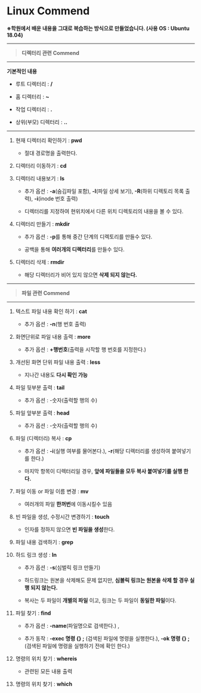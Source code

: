 # Linux Commend

**※학원에서 배운 내용을 그대로 복습하는 방식으로 만들었습니다. (사용 OS : Ubuntu 18.04)**

---
> **디렉터리 관련 Commend**
---

   **기본적인 내용**
    
    
* 루트 디렉터리 : **/** 

* 홈 디렉터리 : **~** 

* 작업 디렉터리 : **.** 

* 상위(부모) 디렉터리 : **..** 

---

1. 현재 디렉터리 확인하기 : **pwd**

    * 절대 경로명을 출력한다.

2. 디렉터리 이동하기 : **cd**


3. 디렉터리 내용보기 : **ls** 

    * 추가 옵션 : **-a**(숨김파일 포함), **-l**(파일 상세 보기), **-R**(하위 디렉토리 목록 출력), **-i**(inode 번호 출력)

    * 디렉터리를 지정하여 현위치에서 다른 위치 디렉토리의 내용을 볼 수 있다.

4. 디렉터리 만들기 : **mkdir**

    * 추가 옵션 : **-p**를 통해 중간 단계의 디렉토리를 만들수 있다. 

    * 공백을 통해 **여러개의 디렉터리**를 만들수 있다. 

5. 디렉터리 삭제 : **rmdir**

    * 해당 디렉터리가 비어 있지 않으면 **삭제 되지 않는다.**

---

> **파일 관련 Commend**
---

1. 텍스트 파일 내용 확인 하기 : **cat**

    * 추가 옵션 : **-n**(행 번호 출력)

2. 화면단위로 파일 내용 출력 : **more**

    * 추가 옵션 : **+행번호**(출력을 시작할 행 번호를 지정한다.)

3. 개선된 화면 단위 파일 내용 출력 : **less**

    * 지나간 내용도 **다시 확인 가능**

4. 파일 뒷부분 출력 : **tail**

    * 추가 옵션 : -숫자(출력할 행의 수)

5. 파일 앞부분 출력 : **head**

    * 추가 옵션 : -숫자(출력할 행의 수)

6. 파일 (디렉터리) 복사 : **cp**

    * 추가 옵션 : **-i**(실행 여부를 물어본다.), **-r**(해당 디렉터리를 생성하여 붙여넣기를 한다.)

    * 마지막 항목이 디렉터리일 경우, **앞에 파일들을 모두 복사 붙여넣기를 실행 한다.**
    
7.  파일 이동 or 파일 이름 변경 : **mv**

    * 여러개의 파일 **한꺼번**에 이동시킬수 있음

7. 빈 파일을 생성, 수정시간 변경하기 : **touch**

    * 인자를 정하지 않으면 **빈 파일을 생성**한다.
    

8. 파일 내용 검색하기 : **grep**

9. 하드 링크 생성 : **ln** 

    * 추가 옵션 : **-s**(심벌릭 링크 만들기)

    * 하드링크는 원본을 삭제해도 문제 없지만, **심볼릭 링크는 원본을 삭제 할 경우 실행 되지 않는다.**

    * 복사는 두 파일이 **개별의 파일** 이고, 링크는 두 파일이 **동일한 파일**이다. 

10. 파일 찾기 : **find**

    * 추가 옵션 : **-name**(파일명으로 검색한다.) , 

    * 추가 동작 : **-exec 명령 {} \;** (검색된 파일에 명령을 실행한다.), **-ok 명령 {} \;** (검색된 파일에 명령을 실행하기 전에 확인 한다.)

11. 명령의 위치 찾기 : **whereis** 

    * 관련된 모든 내용 출력

12. 명령의 위치 찾기 : **which** 
